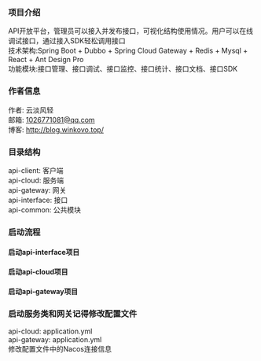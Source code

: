 ### 项目介绍
API开放平台，管理员可以接入并发布接口，可视化结构使用情况。用户可以在线调试接口，通过接入SDK轻松调用接口<br>
技术架构:Spring Boot + Dubbo + Spring Cloud Gateway + Redis + Mysql + React + Ant Design Pro<br>
功能模块:接口管理、接口调试、接口监控、接口统计、接口文档、接口SDK<br>

### 作者信息
作者: 云淡风轻<br>
邮箱: 1026771081@qq.com<br>
博客: http://blog.winkovo.top/

### 目录结构<br>
api-client: 客户端<br>
api-cloud: 服务端<br>
api-gateway: 网关<br>
api-interface: 接口<br>
api-common: 公共模块<br>




### 启动流程
#### 启动api-interface项目<br>
#### 启动api-cloud项目<br>
#### 启动api-gateway项目<br>


### 启动服务类和网关记得修改配置文件<br>
api-cloud: application.yml<br>
api-gateway: application.yml<br>
修改配置文件中的Nacos连接信息<br>

